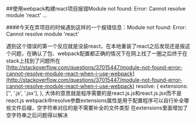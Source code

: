 ##使用webpack构建react项目报错Module not found: Error: Cannot resolve module 'react' ...


####今天在弄项目的时候遇到这样的一个报错信息：Module not found: Error: Cannot resolve module 'react' 

遇到这个错误的第一个反应就是没装react，在本地重装了react之后发现还是报这个问题，在确认了包、webpack配置都正确的情况下在网上找了一圈之后终于在stack上找到了问题所在[http://stackoverflow.com/questions/37015447/module-not-found-error-cannot-resolve-module-react-when-i-use-webpack](http://stackoverflow.com/questions/37015447/module-not-found-error-cannot-resolve-module-react-when-i-use-webpack)
    resolve: {
        extensions: ['', '.js', '.jsx'],
    },
大体的意思就是程序需要的是react.js.js和react.js.jsx而不是react.js
webpack中resolve参数extensions属性是用于配置程序可以自行补全哪些文件后缀，空字符串对应的是不需要补全的文件类型
在extensions里面增加了空字符串之后问题得以解决